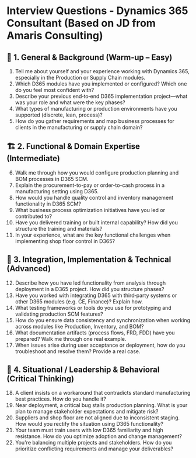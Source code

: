 
# Interview Questions - Dynamics 365 Consultant (Based on JD from Amaris Consulting)

## 🧩 1. General & Background (Warm‑up – Easy)
1. Tell me about yourself and your experience working with Dynamics 365, especially in the Production or Supply Chain modules.
2. Which D365 modules have you implemented or configured? Which one do you feel most confident with?
3. Describe your previous end‑to‑end D365 implementation project—what was your role and what were the key phases?
4. What types of manufacturing or production environments have you supported (discrete, lean, process)?
5. How do you gather requirements and map business processes for clients in the manufacturing or supply chain domain?

## 🏗️ 2. Functional & Domain Expertise (Intermediate)
6. Walk me through how you would configure production planning and BOM processes in D365 SCM.
7. Explain the procurement-to-pay or order-to-cash process in a manufacturing setting using D365.
8. How would you handle quality control and inventory management functionality in D365 SCM?
9. What business process optimization initiatives have you led or contributed to?
10. Have you delivered training or built internal capability? How did you structure the training and materials?
11. In your experience, what are the key functional challenges when implementing shop floor control in D365?

## 🔌 3. Integration, Implementation & Technical (Advanced)
12. Describe how you have led functionality from analysis through deployment in a D365 project. How did you structure phases?
13. Have you worked with integrating D365 with third‑party systems or other D365 modules (e.g. CE, Finance)? Explain how.
14. What testing frameworks or tools do you use for prototyping and validating production SCM features?
15. How do you ensure data consistency and synchronization when working across modules like Production, Inventory, and BOM?
16. What documentation artifacts (process flows, FRD, FDD) have you prepared? Walk me through one real example.
17. When issues arise during user acceptance or deployment, how do you troubleshoot and resolve them? Provide a real case.

## 💼 4. Situational / Leadership & Behavioral (Critical Thinking)
18. A client insists on a workaround that contradicts standard manufacturing best practices. How do you handle it?
19. Near deployment, a critical bug stalls production planning. What is your plan to manage stakeholder expectations and mitigate risk?
20. Suppliers and shop floor are not aligned due to inconsistent staging. How would you rectify the situation using D365 functionality?
21. Your team must train users with low D365 familiarity and high resistance. How do you optimize adoption and change management?
22. You're balancing multiple projects and stakeholders. How do you prioritize conflicting requirements and manage your deliverables?
